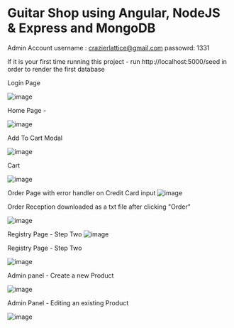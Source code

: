 # Guitar Shop using Angular, NodeJS & Express and MongoDB





Admin Account
username : crazierlattice@gmail.com
passowrd: 1331

If it is your first time running this project - run http://localhost:5000/seed in order to render the first database


Login Page

![image](https://user-images.githubusercontent.com/68593924/160144652-b2145a23-d9bd-4796-be00-813cfc035fe8.png)



Home Page -

![image](https://user-images.githubusercontent.com/68593924/160144608-1a7b025a-4366-45c3-86f5-1e9c4ba75154.png)



Add To Cart Modal

![image](https://user-images.githubusercontent.com/68593924/160144677-9c2bf385-1911-4027-a28e-ff0bcffa98a3.png)


Cart

![image](https://user-images.githubusercontent.com/68593924/160144696-1efb84d7-8a94-4567-bda5-ae078a426da4.png)


Order Page with error handler on Credit Card input
![image](https://user-images.githubusercontent.com/68593924/160144755-7be4b8df-d4e3-4b5f-948e-5d8e7ef065ca.png)

Order Reception downloaded as a txt file after clicking "Order"

![image](https://user-images.githubusercontent.com/68593924/160144811-2c7c8f8f-fce6-4374-b5e7-541aa47f6ee6.png)

Registry Page - Step Two
![image](https://user-images.githubusercontent.com/68593924/160145039-9980fc30-ec69-41eb-a56b-8a3752ad7d38.png)

Registry Page - Step Two

![image](https://user-images.githubusercontent.com/68593924/160145154-e15932a1-ab8f-4dbd-8d90-dbc49d760556.png)


Admin panel - Create a new Product

![image](https://user-images.githubusercontent.com/68593924/160145348-1e0f42d7-49f8-4456-a749-058d36585757.png)


Admin Panel - Editing an existing Product

![image](https://user-images.githubusercontent.com/68593924/160145421-c7a6511a-4685-4231-9c3a-c96618061e83.png)


